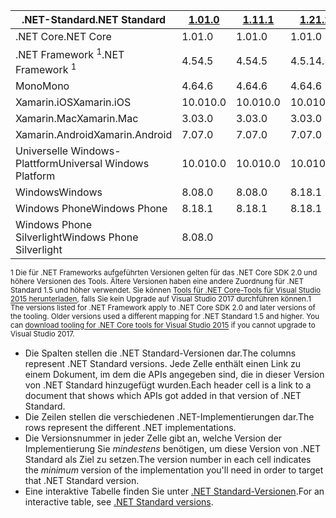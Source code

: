 | <span data-ttu-id="d925f-101">.NET-Standard</span><span class="sxs-lookup"><span data-stu-id="d925f-101">.NET Standard</span></span>              | <span data-ttu-id="d925f-102">[1.0]</span><span class="sxs-lookup"><span data-stu-id="d925f-102">[1.0]</span></span> | <span data-ttu-id="d925f-103">[1.1]</span><span class="sxs-lookup"><span data-stu-id="d925f-103">[1.1]</span></span>  | <span data-ttu-id="d925f-104">[1.2]</span><span class="sxs-lookup"><span data-stu-id="d925f-104">[1.2]</span></span> | <span data-ttu-id="d925f-105">[1.3]</span><span class="sxs-lookup"><span data-stu-id="d925f-105">[1.3]</span></span> | <span data-ttu-id="d925f-106">[1.4]</span><span class="sxs-lookup"><span data-stu-id="d925f-106">[1.4]</span></span> | <span data-ttu-id="d925f-107">[1.5]</span><span class="sxs-lookup"><span data-stu-id="d925f-107">[1.5]</span></span>      | <span data-ttu-id="d925f-108">[1.6]</span><span class="sxs-lookup"><span data-stu-id="d925f-108">[1.6]</span></span>      | <span data-ttu-id="d925f-109">[2.0]</span><span class="sxs-lookup"><span data-stu-id="d925f-109">[2.0]</span></span>      |
|----------------------------|-------|--------|-------|-------|-------|------------|------------|------------|
| <span data-ttu-id="d925f-110">.NET Core</span><span class="sxs-lookup"><span data-stu-id="d925f-110">.NET Core</span></span>                  | <span data-ttu-id="d925f-111">1.0</span><span class="sxs-lookup"><span data-stu-id="d925f-111">1.0</span></span>   | <span data-ttu-id="d925f-112">1.0</span><span class="sxs-lookup"><span data-stu-id="d925f-112">1.0</span></span>    | <span data-ttu-id="d925f-113">1.0</span><span class="sxs-lookup"><span data-stu-id="d925f-113">1.0</span></span>   | <span data-ttu-id="d925f-114">1.0</span><span class="sxs-lookup"><span data-stu-id="d925f-114">1.0</span></span>   | <span data-ttu-id="d925f-115">1.0</span><span class="sxs-lookup"><span data-stu-id="d925f-115">1.0</span></span>   | <span data-ttu-id="d925f-116">1.0</span><span class="sxs-lookup"><span data-stu-id="d925f-116">1.0</span></span>        | <span data-ttu-id="d925f-117">1.0</span><span class="sxs-lookup"><span data-stu-id="d925f-117">1.0</span></span>        | <span data-ttu-id="d925f-118">2.0</span><span class="sxs-lookup"><span data-stu-id="d925f-118">2.0</span></span>        |
| <span data-ttu-id="d925f-119">.NET Framework <sup>1</sup></span><span class="sxs-lookup"><span data-stu-id="d925f-119">.NET Framework <sup>1</sup></span></span>| <span data-ttu-id="d925f-120">4.5</span><span class="sxs-lookup"><span data-stu-id="d925f-120">4.5</span></span>   | <span data-ttu-id="d925f-121">4.5</span><span class="sxs-lookup"><span data-stu-id="d925f-121">4.5</span></span>    | <span data-ttu-id="d925f-122">4.5.1</span><span class="sxs-lookup"><span data-stu-id="d925f-122">4.5.1</span></span> | <span data-ttu-id="d925f-123">4.6</span><span class="sxs-lookup"><span data-stu-id="d925f-123">4.6</span></span>   | <span data-ttu-id="d925f-124">4.6.1</span><span class="sxs-lookup"><span data-stu-id="d925f-124">4.6.1</span></span> | <span data-ttu-id="d925f-125">4.6.1</span><span class="sxs-lookup"><span data-stu-id="d925f-125">4.6.1</span></span>      | <span data-ttu-id="d925f-126">4.6.1</span><span class="sxs-lookup"><span data-stu-id="d925f-126">4.6.1</span></span>      | <span data-ttu-id="d925f-127">4.6.1</span><span class="sxs-lookup"><span data-stu-id="d925f-127">4.6.1</span></span>      |
| <span data-ttu-id="d925f-128">Mono</span><span class="sxs-lookup"><span data-stu-id="d925f-128">Mono</span></span>                       | <span data-ttu-id="d925f-129">4.6</span><span class="sxs-lookup"><span data-stu-id="d925f-129">4.6</span></span>   | <span data-ttu-id="d925f-130">4.6</span><span class="sxs-lookup"><span data-stu-id="d925f-130">4.6</span></span>    | <span data-ttu-id="d925f-131">4.6</span><span class="sxs-lookup"><span data-stu-id="d925f-131">4.6</span></span>   | <span data-ttu-id="d925f-132">4.6</span><span class="sxs-lookup"><span data-stu-id="d925f-132">4.6</span></span>   | <span data-ttu-id="d925f-133">4.6</span><span class="sxs-lookup"><span data-stu-id="d925f-133">4.6</span></span>   | <span data-ttu-id="d925f-134">4.6</span><span class="sxs-lookup"><span data-stu-id="d925f-134">4.6</span></span>        | <span data-ttu-id="d925f-135">4.6</span><span class="sxs-lookup"><span data-stu-id="d925f-135">4.6</span></span>        | <span data-ttu-id="d925f-136">5.4</span><span class="sxs-lookup"><span data-stu-id="d925f-136">5.4</span></span>        |
| <span data-ttu-id="d925f-137">Xamarin.iOS</span><span class="sxs-lookup"><span data-stu-id="d925f-137">Xamarin.iOS</span></span>                | <span data-ttu-id="d925f-138">10.0</span><span class="sxs-lookup"><span data-stu-id="d925f-138">10.0</span></span>  | <span data-ttu-id="d925f-139">10.0</span><span class="sxs-lookup"><span data-stu-id="d925f-139">10.0</span></span>   | <span data-ttu-id="d925f-140">10.0</span><span class="sxs-lookup"><span data-stu-id="d925f-140">10.0</span></span>  | <span data-ttu-id="d925f-141">10.0</span><span class="sxs-lookup"><span data-stu-id="d925f-141">10.0</span></span>  | <span data-ttu-id="d925f-142">10.0</span><span class="sxs-lookup"><span data-stu-id="d925f-142">10.0</span></span>  | <span data-ttu-id="d925f-143">10.0</span><span class="sxs-lookup"><span data-stu-id="d925f-143">10.0</span></span>       | <span data-ttu-id="d925f-144">10.0</span><span class="sxs-lookup"><span data-stu-id="d925f-144">10.0</span></span>       | <span data-ttu-id="d925f-145">10.14</span><span class="sxs-lookup"><span data-stu-id="d925f-145">10.14</span></span>      |
| <span data-ttu-id="d925f-146">Xamarin.Mac</span><span class="sxs-lookup"><span data-stu-id="d925f-146">Xamarin.Mac</span></span>                | <span data-ttu-id="d925f-147">3.0</span><span class="sxs-lookup"><span data-stu-id="d925f-147">3.0</span></span>   | <span data-ttu-id="d925f-148">3.0</span><span class="sxs-lookup"><span data-stu-id="d925f-148">3.0</span></span>    | <span data-ttu-id="d925f-149">3.0</span><span class="sxs-lookup"><span data-stu-id="d925f-149">3.0</span></span>   | <span data-ttu-id="d925f-150">3.0</span><span class="sxs-lookup"><span data-stu-id="d925f-150">3.0</span></span>   | <span data-ttu-id="d925f-151">3.0</span><span class="sxs-lookup"><span data-stu-id="d925f-151">3.0</span></span>   | <span data-ttu-id="d925f-152">3.0</span><span class="sxs-lookup"><span data-stu-id="d925f-152">3.0</span></span>        | <span data-ttu-id="d925f-153">3.0</span><span class="sxs-lookup"><span data-stu-id="d925f-153">3.0</span></span>        | <span data-ttu-id="d925f-154">3.8</span><span class="sxs-lookup"><span data-stu-id="d925f-154">3.8</span></span>        |
| <span data-ttu-id="d925f-155">Xamarin.Android</span><span class="sxs-lookup"><span data-stu-id="d925f-155">Xamarin.Android</span></span>            | <span data-ttu-id="d925f-156">7.0</span><span class="sxs-lookup"><span data-stu-id="d925f-156">7.0</span></span>   | <span data-ttu-id="d925f-157">7.0</span><span class="sxs-lookup"><span data-stu-id="d925f-157">7.0</span></span>    | <span data-ttu-id="d925f-158">7.0</span><span class="sxs-lookup"><span data-stu-id="d925f-158">7.0</span></span>   | <span data-ttu-id="d925f-159">7.0</span><span class="sxs-lookup"><span data-stu-id="d925f-159">7.0</span></span>   | <span data-ttu-id="d925f-160">7.0</span><span class="sxs-lookup"><span data-stu-id="d925f-160">7.0</span></span>   | <span data-ttu-id="d925f-161">7.0</span><span class="sxs-lookup"><span data-stu-id="d925f-161">7.0</span></span>        | <span data-ttu-id="d925f-162">7.0</span><span class="sxs-lookup"><span data-stu-id="d925f-162">7.0</span></span>        | <span data-ttu-id="d925f-163">8.0</span><span class="sxs-lookup"><span data-stu-id="d925f-163">8.0</span></span>        |
| <span data-ttu-id="d925f-164">Universelle Windows-Plattform</span><span class="sxs-lookup"><span data-stu-id="d925f-164">Universal Windows Platform</span></span> | <span data-ttu-id="d925f-165">10.0</span><span class="sxs-lookup"><span data-stu-id="d925f-165">10.0</span></span>  | <span data-ttu-id="d925f-166">10.0</span><span class="sxs-lookup"><span data-stu-id="d925f-166">10.0</span></span>   | <span data-ttu-id="d925f-167">10.0</span><span class="sxs-lookup"><span data-stu-id="d925f-167">10.0</span></span>  | <span data-ttu-id="d925f-168">10.0</span><span class="sxs-lookup"><span data-stu-id="d925f-168">10.0</span></span>  | <span data-ttu-id="d925f-169">10.0</span><span class="sxs-lookup"><span data-stu-id="d925f-169">10.0</span></span>  | <span data-ttu-id="d925f-170">10.0.16299</span><span class="sxs-lookup"><span data-stu-id="d925f-170">10.0.16299</span></span> | <span data-ttu-id="d925f-171">10.0.16299</span><span class="sxs-lookup"><span data-stu-id="d925f-171">10.0.16299</span></span> | <span data-ttu-id="d925f-172">10.0.16299</span><span class="sxs-lookup"><span data-stu-id="d925f-172">10.0.16299</span></span> |
| <span data-ttu-id="d925f-173">Windows</span><span class="sxs-lookup"><span data-stu-id="d925f-173">Windows</span></span>                    | <span data-ttu-id="d925f-174">8.0</span><span class="sxs-lookup"><span data-stu-id="d925f-174">8.0</span></span>   | <span data-ttu-id="d925f-175">8.0</span><span class="sxs-lookup"><span data-stu-id="d925f-175">8.0</span></span>    | <span data-ttu-id="d925f-176">8.1</span><span class="sxs-lookup"><span data-stu-id="d925f-176">8.1</span></span>   |       |       |            |            |            |
| <span data-ttu-id="d925f-177">Windows Phone</span><span class="sxs-lookup"><span data-stu-id="d925f-177">Windows Phone</span></span>              | <span data-ttu-id="d925f-178">8.1</span><span class="sxs-lookup"><span data-stu-id="d925f-178">8.1</span></span>   | <span data-ttu-id="d925f-179">8.1</span><span class="sxs-lookup"><span data-stu-id="d925f-179">8.1</span></span>    | <span data-ttu-id="d925f-180">8.1</span><span class="sxs-lookup"><span data-stu-id="d925f-180">8.1</span></span>   |       |       |            |            |            |
| <span data-ttu-id="d925f-181">Windows Phone Silverlight</span><span class="sxs-lookup"><span data-stu-id="d925f-181">Windows Phone Silverlight</span></span>  | <span data-ttu-id="d925f-182">8.0</span><span class="sxs-lookup"><span data-stu-id="d925f-182">8.0</span></span>   |        |       |       |       |            |            |            |

<span data-ttu-id="d925f-183"><sup>1 Die für .NET Frameworks aufgeführten Versionen gelten für das .NET Core SDK 2.0 und höhere Versionen des Tools. Ältere Versionen haben eine andere Zuordnung für .NET Standard 1.5 und höher verwendet. Sie können [Tools für .NET Core-Tools für Visual Studio 2015 herunterladen](https://github.com/dotnet/core/blob/master/release-notes/download-archive.md), falls Sie kein Upgrade auf Visual Studio 2017 durchführen können.</sup></span><span class="sxs-lookup"><span data-stu-id="d925f-183"><sup>1 The versions listed for .NET Framework apply to .NET Core SDK 2.0 and later versions of the tooling. Older versions used a different mapping for .NET Standard 1.5 and higher. You can [download tooling for .NET Core tools for Visual Studio 2015](https://github.com/dotnet/core/blob/master/release-notes/download-archive.md) if you cannot upgrade to Visual Studio 2017.</sup></span></span>

- <span data-ttu-id="d925f-184">Die Spalten stellen die .NET Standard-Versionen dar.</span><span class="sxs-lookup"><span data-stu-id="d925f-184">The columns represent .NET Standard versions.</span></span> <span data-ttu-id="d925f-185">Jede Zelle enthält einen Link zu einem Dokument, im dem die APIs angegeben sind, die in dieser Version von .NET Standard hinzugefügt wurden.</span><span class="sxs-lookup"><span data-stu-id="d925f-185">Each header cell is a link to a document that shows which APIs got added in that version of .NET Standard.</span></span>
- <span data-ttu-id="d925f-186">Die Zeilen stellen die verschiedenen .NET-Implementierungen dar.</span><span class="sxs-lookup"><span data-stu-id="d925f-186">The rows represent the different .NET implementations.</span></span>
- <span data-ttu-id="d925f-187">Die Versionsnummer in jeder Zelle gibt an, welche Version der Implementierung Sie *mindestens* benötigen, um diese Version von .NET Standard als Ziel zu setzen.</span><span class="sxs-lookup"><span data-stu-id="d925f-187">The version number in each cell indicates the *minimum* version of the implementation you'll need in order to target that .NET Standard version.</span></span>
- <span data-ttu-id="d925f-188">Eine interaktive Tabelle finden Sie unter [.NET Standard-Versionen](http://immo.landwerth.net/netstandard-versions/#).</span><span class="sxs-lookup"><span data-stu-id="d925f-188">For an interactive table, see [.NET Standard versions](http://immo.landwerth.net/netstandard-versions/#).</span></span>

[1.0]: https://github.com/dotnet/standard/blob/master/docs/versions/netstandard1.0.md
[1.1]: https://github.com/dotnet/standard/blob/master/docs/versions/netstandard1.1.md
[1.2]: https://github.com/dotnet/standard/blob/master/docs/versions/netstandard1.2.md
[1.3]: https://github.com/dotnet/standard/blob/master/docs/versions/netstandard1.3.md
[1.4]: https://github.com/dotnet/standard/blob/master/docs/versions/netstandard1.4.md
[1.5]: https://github.com/dotnet/standard/blob/master/docs/versions/netstandard1.5.md
[1.6]: https://github.com/dotnet/standard/blob/master/docs/versions/netstandard1.6.md
[2.0]: https://github.com/dotnet/standard/blob/master/docs/versions/netstandard2.0.md
